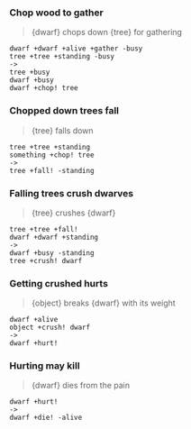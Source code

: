 ### Chop wood to gather
> {dwarf} chops down {tree} for gathering

	dwarf +dwarf +alive +gather -busy
	tree +tree +standing -busy
	->
	tree +busy
	dwarf +busy
	dwarf +chop! tree

### Chopped down trees fall
> {tree} falls down

	tree +tree +standing
	something +chop! tree
	->
	tree +fall! -standing

### Falling trees crush dwarves
> {tree} crushes {dwarf}

	tree +tree +fall!
	dwarf +dwarf +standing
	->
	dwarf +busy -standing
	tree +crush! dwarf

### Getting crushed hurts
> {object} breaks {dwarf} with its weight

	dwarf +alive
	object +crush! dwarf
	->
	dwarf +hurt!

### Hurting may kill
> {dwarf} dies from the pain

	dwarf +hurt!
	->
	dwarf +die! -alive

